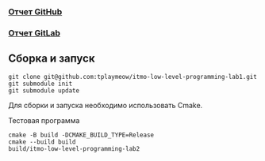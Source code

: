 ### [Отчет GitHub](https://github.com/tplaymeow/itmo-low-level-programming-lab2/blob/main/Report.pdf)
### [Отчет GitLab](https://gitlab.se.ifmo.ru/tplaymeow/low-level-programming-lab2/-/blob/main/Report.pdf)

## Сборка и запуск
```
git clone git@github.com:tplaymeow/itmo-low-level-programming-lab1.git
git submodule init
git submodule update
```

Для сборки и запуска необходимо использовать Сmake.

Тестовая программа
```
cmake -B build -DCMAKE_BUILD_TYPE=Release
cmake --build build
build/itmo-low-level-programming-lab2
```
